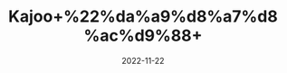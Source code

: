 ---
title: 'Kajoo+%22%da%a9%d8%a7%d8%ac%d9%88+'
date: '2022-11-22' 
metatag: '' 
inventory: '0' 
draft: false 
# meta description 
shortDescripton: 'Cashew+Nut+%22++Cashews+are+low+in+sugar+and+rich+in+fiber%2c+heart-healthy+fats%2c+and+plant+protein.+They%27re+also+a+good+source+of+copper%2c+magnesium'
description: 'Dry+Fruit+%da%88%d8%b1%d8%a7%d8%a6%db%8c+%d9%81%d8%b1%d9%88%d8%aa'
longdescription: ''
tags: ''
brand: ''
subCategory: ''
unit: '250 gm-Pk'
sellCount: '0'
featured: True
# product Price
price: '700.0'
# Product Short Description
shortDescription: 'Cashew+Nut+%22++Cashews+are+low+in+sugar+and+rich+in+fiber%2c+heart-healthy+fats%2c+and+plant+protein.+They%27re+also+a+good+source+of+copper%2c+magnesium'
productID: '59FF3A52-092D-ED11-9968-005056B3A416'
type: 'products'
category: 'Dry+Fruit+%da%88%d8%b1%d8%a7%d8%a6%db%8c+%d9%81%d8%b1%d9%88%d8%aa' 
thumnailproduct: 'https://eraconnect.blob.core.windows.net/product-images/aminsaddiquidawakhana/59FF3A52-092D-ED11-9968-005056B3A416.webp' 
images:
  - image: 'https://eraconnect.blob.core.windows.net/product-images/aminsaddiquidawakhana/59FF3A52-092D-ED11-9968-005056B3A416.webp'  
Variants:
---